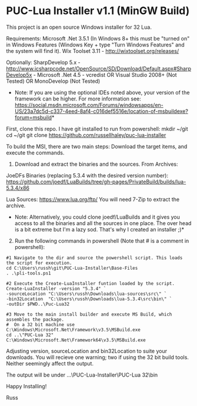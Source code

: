 # PUC-Lua Installer v1.1 (MinGW Build)

This project is an open source Windows installer for 32 Lua. 

Requirements:
Microsoft .Net 3.5.1 (In Windows 8+ this must be "turned on" in Windows Features (Windows Key + type "Turn Windows Features" and the system will find it).
Wix Toolset 3.11 - http://wixtoolset.org/releases/

Optionally:
SharpDevelop 5.x - http://www.icsharpcode.net/OpenSource/SD/Download/Default.aspx#SharpDevelop5x
	- Microsoft .Net 4.5
	- vcredist
OR
Visual Studio 2008+ (Not Tested)
OR
MonoDevelop (Not Tested)

* Note: If you are using the optional IDEs noted above, your version of the framework can be higher. For more information see:
https://social.msdn.microsoft.com/Forums/windowsapps/en-US/23a7dc5d-c337-4eed-8af4-c016def5516e/location-of-msbuildexe?forum=msbuild*

First, clone this repo. I have git installed to run from powershell:
mkdir ~/git
cd ~/git
git clone https://github.com/russellhaley/puc-lua-installer


To build the MSI, there are two main steps: Download the target items, and execute the commands.

1) Download and extract the binaries and the sources. From Archives:

JoeDFs Binaries (replacing 5.3.4 with the desired version number):
 https://github.com/joedf/LuaBuilds/tree/gh-pages/PrivateBuild/builds/lua-5.3.4/x86

Lua Sources: https://www.lua.org/ftp/
You will need 7-Zip to extract the archive. 

* Note: Alternatively, you could clone joedf/LuaBuilds and it gives you access to all the binaries and all the sources in one place. The over head is a bit extreme but I'm a lazy sod. That's why I created an installer ;)*


2) Run the following commands in powershell (Note that # is a comment in powershell):

```
#1 Navigate to the dir and source the powershell script. This loads the script for execution.
cd C:\Users\russh\git\PUC-Lua-Installer\Base-Files
. .\pli-tools.ps1

#2 Execute the Create-LuaInstaller funtion loaded by the script. 
Create-LuaInstaller -version "5.3.4" `
-sourceLocation "C:\Users\russh\Downloads\lua-sources\src\" `
-bin32Location  "C:\Users\russh\Downloads\lua-5.3.4\src\bin\" `
-outDir $PWD..\Puc-Lua32 

#3 Move to the main install builder and execute MS Build, which assembles the package.
#  On a 32 bit machine use C:\Windows\Microsoft.Net\Framework\v3.5\MSBuild.exe
cd ..\"PUC-Lua 32"
C:\Windows\Microsoft.Net\Framework64\v3.5\MSBuild.exe 

```

Adjusting version, sourceLocation and bin32Location to suite your downloads. You will recieve one warning; two if using the 32 bit build tools. Neither seemingly affect the output. 

The output will be under ...\PUC-Lua-Installer\PUC-Lua 32\bin
	
Happy Installing!

Russ
